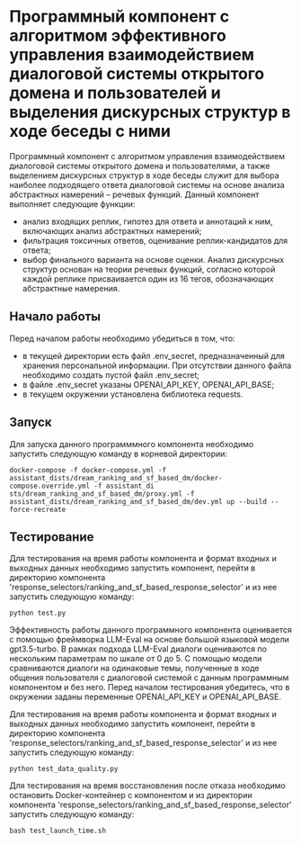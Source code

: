 # Программный компонент с алгоритмом эффективного управления взаимодействием диалоговой системы открытого домена и пользователей и выделения дискурсных структур в ходе беседы с ними

Программный компонент с алгоритмом управления взаимодействием диалоговой системы открытого домена и пользователями, а также выделением дискурсных структур в ходе беседы служит для выбора наиболее подходящего ответа диалоговой системы на основе анализа абстрактных намерений  – речевых функций. Данный компонент выполняет следующие функции: 
- анализ входящих реплик, гипотез для ответа и аннотаций к ним, включающих анализ абстрактных намерений;
- фильтрация токсичных ответов, оценивание реплик-кандидатов для ответа;
- выбор финального варианта на основе оценки. 
Анализ дискурсных структур основан на теории речевых функций, согласно которой каждой реплике присваивается один из 16 тегов, обозначающих абстрактные намерения. 

## Начало работы
Перед началом работы необходимо убедиться в том, что:
- в текущей директории есть файл .env_secret, предназначенный для хранения персональной информации. При отсутствии данного файла необходимо создать пустой файл .env_secret;
- в файле .env_secret указаны OPENAI_API_KEY, OPENAI_API_BASE;
- в текущем окружении установлена библиотека requests.

## Запуск
Для запуска данного программмного компонента необходимо запустить следующую команду в корневой директории:
```
docker-compose -f docker-compose.yml -f assistant_dists/dream_ranking_and_sf_based_dm/docker-compose.override.yml -f assistant_di
sts/dream_ranking_and_sf_based_dm/proxy.yml -f assistant_dists/dream_ranking_and_sf_based_dm/dev.yml up --build --force-recreate
```

## Тестирование
Для тестирования на время работы компонента и формат входных и выходных данных необходимо запустить компонент, перейти в директорию компонента 'response_selectors/ranking_and_sf_based_response_selector' и из нее запустить следующую команду:
```
python test.py
```
Эффективность работы данного программного компонента оценивается с помощью фреймворка LLM-Eval на основе большой языковой модели gpt3.5-turbo. В рамках подхода LLM-Eval диалоги оцениваются по нескольким параметрам по шкале от 0 до 5. С помощью модели сравниваются диалоги на одинаковые темы, полученные в ходе общения пользователя с диалоговой системой с данным программным компонентом и без него. Перед началом тестирования убедитесь, что в окружении заданы переменные OPENAI_API_KEY и OPENAI_API_BASE.

Для тестирования на время работы компонента и формат входных и выходных данных необходимо запустить компонент, перейти в директорию компонента 'response_selectors/ranking_and_sf_based_response_selector' и из нее запустить следующую команду:
```
python test_data_quality.py
```

Для тестирования на время восстановления после отказа необходимо остановить Docker-контейнер с компонентом и из директории компонента 'response_selectors/ranking_and_sf_based_response_selector' запустить следующую команду:
```
bash test_launch_time.sh